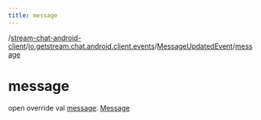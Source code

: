 ```yaml
---
title: message
---
```

/[stream-chat-android-client](../../index.md)/[io.getstream.chat.android.client.events](../index.md)/[MessageUpdatedEvent](index.md)/[message](message.md)  
  
  
  
# message  
open override val [message](message.md): [Message](../../io.getstream.chat.android.client.models/Message/index.md)
